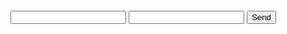 <div style="margin-top:100px"></div>

<form action="https://formspree.io/jan.tr9@gmail.com"
      method="POST">
    <input type="text" name="name">
    <input type="email" name="_replyto">
    <input type="submit" value="Send">
</form>
